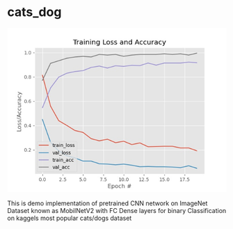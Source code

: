 # cats_dog
![](output/plot.jpg)

This is demo implementation of pretrained CNN network on ImageNet Dataset known as MobilNetV2 with FC Dense layers for binary Classification on kaggels most popular cats/dogs dataset
